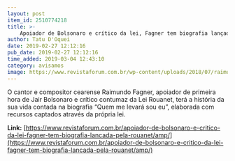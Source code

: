 ```yaml
---
layout: post
item_id: 2510774218
title: >-
    Apoiador de Bolsonaro e crítico da lei, Fagner tem biografia lançada pela Rouanet
author: Tatu D'Oquei
date: 2019-02-27 12:12:16
pub_date: 2019-02-27 12:12:16
time_added: 2019-03-04 12:43:10
category: avisamos
image: https://www.revistaforum.com.br/wp-content/uploads/2018/07/raimundo-fagner-e1532525933871.jpg
---
```


O cantor e compositor cearense Raimundo Fagner, apoiador de primeira hora de Jair Bolsonaro e crítico contumaz da Lei Rouanet, terá a história da sua vida contada na biografia “Quem me levará sou eu”, elaborada com recursos captados através da própria lei.

**Link:** [https://www.revistaforum.com.br/apoiador-de-bolsonaro-e-critico-da-lei-fagner-tem-biografia-lancada-pela-rouanet/amp/](https://www.revistaforum.com.br/apoiador-de-bolsonaro-e-critico-da-lei-fagner-tem-biografia-lancada-pela-rouanet/amp/)

